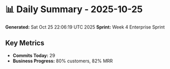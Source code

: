 # 📊 Daily Summary - 2025-10-25
**Generated:** Sat Oct 25 22:06:19 UTC 2025
**Sprint:** Week 4 Enterprise Sprint

## Key Metrics
- **Commits Today:** 29
- **Business Progress:** 80% customers, 82% MRR
